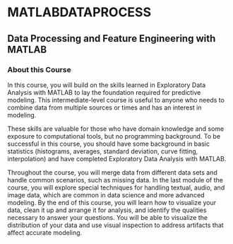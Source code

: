 # MATLABDATAPROCESS
## Data Processing and Feature Engineering with MATLAB

### About this Course

In this course, you will build on the skills learned in Exploratory Data Analysis with MATLAB to lay the foundation required for predictive modeling.  This intermediate-level course is useful to anyone who needs to combine data from multiple sources or times and has an interest in modeling.  

These skills are valuable for those who have domain knowledge and some exposure to computational tools, but no programming background. To be successful in this course, you should have some background in basic statistics (histograms, averages, standard deviation, curve fitting, interpolation) and have completed Exploratory Data Analysis with MATLAB. 

Throughout the course, you will merge data from different data sets and handle common scenarios, such as missing data.  In the last module of the course, you will explore special techniques for handling textual, audio, and image data, which are common in data science and more advanced modeling.   By the end of this course, you will learn how to visualize your data, clean it up and arrange it for analysis, and identify the qualities necessary to answer your questions.  You will be able to visualize the distribution of your data and use visual inspection to address artifacts that affect accurate modeling.
